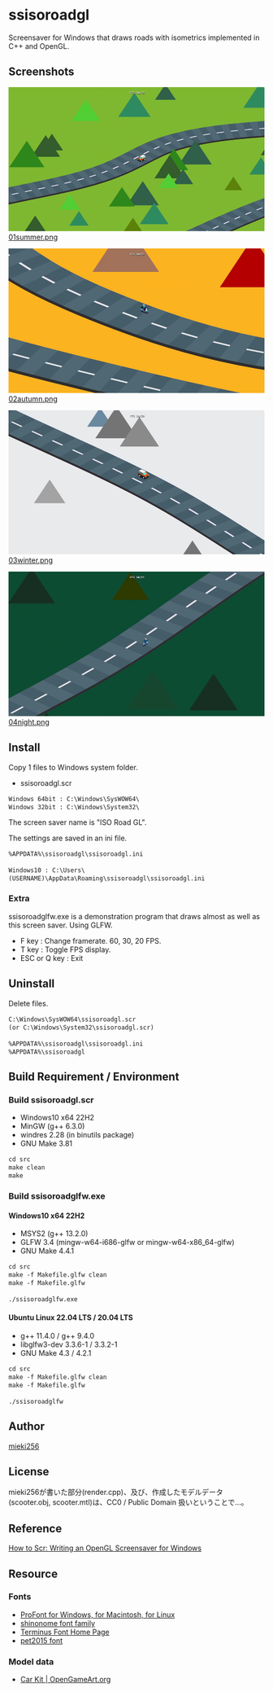 ssisoroadgl
===========

Screensaver for Windows that draws roads with isometrics implemented in C++ and OpenGL.

Screenshots
-----------

![01summer_thumb.png](./screenshots/01summer_thumb.png)
[01summer.png](./screenshots/01summer.png)

![02autumn_thumb.png](./screenshots/02autumn_thumb.png)
[02autumn.png](./screenshots/02autumn.png)

![03winter_thumb.png](./screenshots/03winter_thumb.png)
[03winter.png](./screenshots/03winter.png)

![04night_thumb.png](./screenshots/04night_thumb.png)
[04night.png](./screenshots/04night.png)

Install
-------

Copy 1 files to Windows system folder.

* ssisoroadgl.scr

```
Windows 64bit : C:\Windows\SysWOW64\
Windows 32bit : C:\Windows\System32\
```

The screen saver name is "ISO Road GL".

The settings are saved in an ini file.

```
%APPDATA%\ssisoroadgl\ssisoroadgl.ini

Windows10 : C:\Users\(USERNAME)\AppData\Roaming\ssisoroadgl\ssisoroadgl.ini
```

### Extra

ssisoroadglfw.exe is a demonstration program that draws almost as well as this screen saver. Using GLFW.

* F key : Change framerate. 60, 30, 20 FPS.
* T key : Toggle FPS display.
* ESC or Q key : Exit

Uninstall
---------

Delete files.

```
C:\Windows\SysWOW64\ssisoroadgl.scr
(or C:\Windows\System32\ssisoroadgl.scr)

%APPDATA%\ssisoroadgl\ssisoroadgl.ini
%APPDATA%\ssisoroadgl
```

Build Requirement / Environment
-------------------------------

### Build ssisoroadgl.scr

* Windows10 x64 22H2
* MinGW (g++ 6.3.0)
* windres 2.28 (in binutils package)
* GNU Make 3.81

```
cd src
make clean
make
```

### Build ssisoroadglfw.exe

#### Windows10 x64 22H2

* MSYS2 (g++ 13.2.0)
* GLFW 3.4 (mingw-w64-i686-glfw or mingw-w64-x86_64-glfw)
* GNU Make 4.4.1

```
cd src
make -f Makefile.glfw clean
make -f Makefile.glfw

./ssisoroadglfw.exe
```

#### Ubuntu Linux 22.04 LTS / 20.04 LTS

* g++ 11.4.0 / g++ 9.4.0
* libglfw3-dev 3.3.6-1 / 3.3.2-1
* GNU Make 4.3 / 4.2.1
 
```
cd src
make -f Makefile.glfw clean
make -f Makefile.glfw

./ssisoroadglfw
```

Author
------

[mieki256](https://github.com/mieki256)

License
-------

mieki256が書いた部分(render.cpp)、及び、作成したモデルデータ(scooter.obj, scooter.mtl)は、CC0 / Public Domain 扱いということで…。

Reference
---------

[How to Scr: Writing an OpenGL Screensaver for Windows](http://www.cityintherain.com/howtoscr.html)

Resource
--------

### Fonts

* [ProFont for Windows, for Macintosh, for Linux](https://tobiasjung.name/profont/)
* [shinonome font family](http://openlab.ring.gr.jp/efont/shinonome/)
* [Terminus Font Home Page](https://terminus-font.sourceforge.net/)
* [pet2015 font](http://blawat2015.no-ip.com/~mieki256/diary/202310301.html#202310301)

### Model data

* [Car Kit | OpenGameArt.org](https://opengameart.org/content/car-kit)

